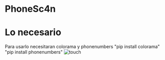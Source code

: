 # PhoneSc4n
# Lo necesario
Para usarlo necesitaran colorama y phonenumbers
"pip install colorama"
"pip install phonenumbers"
![touch](https://user-images.githubusercontent.com/84819214/129421300-770f013a-7d11-4264-9637-29a5ab847737.jpg)

